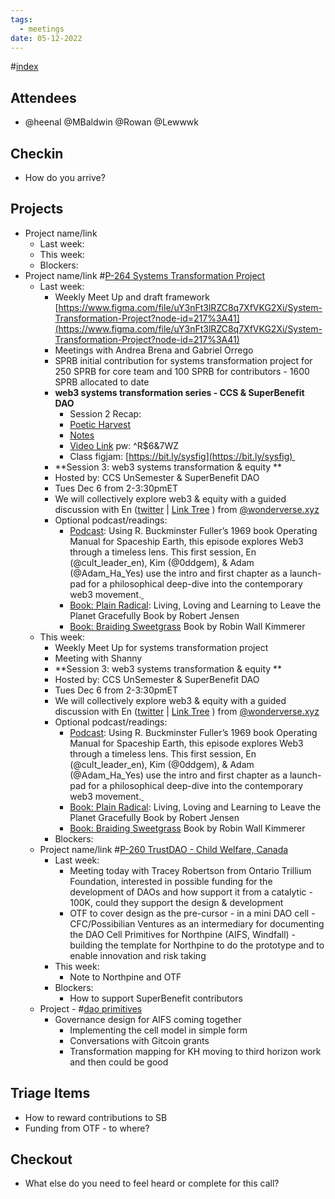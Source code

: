 ```yaml
---
tags:
  - meetings
date: 05-12-2022
---
```

#[index](notes/general-circle/old-gc-meetings/index.md) 
## Attendees
- @heenal @MBaldwin @Rowan  @Lewwwk 

## Checkin
- How do you arrive?

## Projects
- Project name/link
	- Last week:
	- This week:
	- Blockers:
- Project name/link #[P-264 Systems Transformation Project](P-264%20Systems%20Transformation%20Project) 
	- Last week:
		- Weekly Meet Up and draft framework [https://www.figma.com/file/uY3nFt3lRZC8q7XfVKG2Xi/System-Transformation-Project?node-id=217%3A41](https://www.figma.com/file/uY3nFt3lRZC8q7XfVKG2Xi/System-Transformation-Project?node-id=217%3A41) 
		- Meetings with Andrea Brena and Gabriel Orrego
		- SPRB initial contribution for systems transformation project for 250 SPRB for core team and 100 SPRB for contributors - 1600 SPRB allocated to date
		- **web3 systems transformation series - CCS & SuperBenefit DAO**
			- Session 2 Recap:
			- [Poetic Harvest](https://youtu.be/AWE9lpSnpjs)
			- [Notes](https://docs.google.com/document/d/1Lq3CAcAhqMjJFw-ayvM8JXGtnDmOvaaGNXGqFFqQjE8/edit) 
			- [Video Link](https://us02web.zoom.us/rec/share/mqy-h5hyuiLgmujlagkRVNKn0q9qPx0jAcUCIOS84gCpUTpGBysRP3H3m8q4nKnG.aDgppt0GOzAhjcbQ) pw: ^R$6&7WZ
			- Class figjam: [https://bit.ly/sysfig](https://bit.ly/sysfig) 
		- **Session 3: web3 systems transformation & equity **
		- Hosted by: CCS UnSemester & SuperBenefit DAO 
		- Tues Dec 6 from 2-3:30pmET 
		- We will collectively explore web3 & equity with a guided discussion with En ([twitter](https://twitter.com/cult_leader_en) | [Link Tree](https://linktr.ee/cult_leader_en) ) from [@wonderverse.xyz](http://wonderverse.xyz/) 
		- Optional podcast/readings: 
			- [Podcast](https://open.spotify.com/episode/4aN1GPg0sUnz66VBUfoToq?si=t0xKXzWrSOeK7CbYo1qF3Q): Using R. Buckminster Fuller’s 1969 book Operating Manual for Spaceship Earth, this episode explores Web3 through a timeless lens. This first session, En (@cult_leader_en), Kim (@0ddgem), & Adam (@Adam_Ha_Yes) use the intro and first chapter as a launch-pad for a philosophical deep-dive into the contemporary web3 movement.[ ](https://open.spotify.com/episode/4aN1GPg0sUnz66VBUfoToq?si=t0xKXzWrSOeK7CbYo1qF3Q)
			- [Book: Plain Radical](https://www.goodreads.com/book/show/24796529-plain-radical): Living, Loving and Learning to Leave the Planet Gracefully Book by Robert Jensen 
			- [Book: Braiding Sweetgrass](https://www.goodreads.com/book/show/17465709-braiding-sweetgrass?from_search=true&from_srp=true&qid=OyTJYd2kam&rank=1) Book by Robin Wall Kimmerer 
	- This week:
		- Weekly Meet Up for systems transformation project
		- Meeting with Shanny 
		- **Session 3: web3 systems transformation & equity **
		- Hosted by: CCS UnSemester & SuperBenefit DAO 
		- Tues Dec 6 from 2-3:30pmET 
		- We will collectively explore web3 & equity with a guided discussion with En ([twitter](https://twitter.com/cult_leader_en) | [Link Tree](https://linktr.ee/cult_leader_en) ) from [@wonderverse.xyz](http://wonderverse.xyz/) 
		- Optional podcast/readings: 
			- [Podcast](https://open.spotify.com/episode/4aN1GPg0sUnz66VBUfoToq?si=t0xKXzWrSOeK7CbYo1qF3Q): Using R. Buckminster Fuller’s 1969 book Operating Manual for Spaceship Earth, this episode explores Web3 through a timeless lens. This first session, En (@cult_leader_en), Kim (@0ddgem), & Adam (@Adam_Ha_Yes) use the intro and first chapter as a launch-pad for a philosophical deep-dive into the contemporary web3 movement.[ ](https://open.spotify.com/episode/4aN1GPg0sUnz66VBUfoToq?si=t0xKXzWrSOeK7CbYo1qF3Q)
			- [Book: Plain Radical](https://www.goodreads.com/book/show/24796529-plain-radical): Living, Loving and Learning to Leave the Planet Gracefully Book by Robert Jensen 
			- [Book: Braiding Sweetgrass](https://www.goodreads.com/book/show/17465709-braiding-sweetgrass?from_search=true&from_srp=true&qid=OyTJYd2kam&rank=1) Book by Robin Wall Kimmerer 
		- Blockers:
	- Project name/link #[P-260 TrustDAO - Child Welfare, Canada](P-260%20TrustDAO%20-%20Child%20Welfare,%20Canada) 
		- Last week:
			- Meeting today with Tracey Robertson from Ontario Trillium Foundation, interested in possible funding for the development of DAOs and how support it from a catalytic  - 100K, could they support the design & development
			- OTF to cover design as the pre-cursor - in a mini DAO cell - CFC/Possibilian Ventures as an intermediary for documenting the DAO Cell Primitives for Northpine (AIFS, Windfall) - building the template for Northpine to do the prototype and to enable innovation and risk taking
		- This week:
			- Note to Northpine and OTF
		- Blockers:
			- How to support SuperBenefit contributors 
	- Project - #[dao primitives](/notes/archive/clarity/Tags/dao%20primitives.md) 
		- Governance design for AIFS coming together 
			- Implementing the cell model in simple form
			- Conversations with Gitcoin grants
			- Transformation mapping for KH moving to third horizon work and then could be good 

## Triage Items
- How to reward contributions to SB
- Funding from OTF - to where?

## Checkout
- What else do you need to feel heard or complete for this call?
